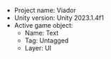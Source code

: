 <!-- UNITY CODE ASSIST INSTRUCTIONS START -->
- Project name: Viador
- Unity version: Unity 2023.1.4f1
- Active game object:
  - Name: Text
  - Tag: Untagged
  - Layer: UI
<!-- UNITY CODE ASSIST INSTRUCTIONS END -->